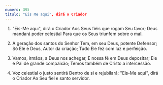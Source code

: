 ```yaml
---
numero: 395
titulo: "Eis Me aqui", dirá o Criador
---
```

1. "Eis-Me aqui", dirá o Criador
Aos Seus fiéis que rogam Seu favor;
Deus mandará poder celestial
Para que os Seus triunfem sobre o mal.

2. A geração dos santos do Senhor
Tem, em seu Deus, potente Defensor;
Só Ele é Deus, Autor da criação;
Tudo Ele fez com luz e perfeição.

3. Vamos, irmãos, a Deus nos achegar,
E nossa fé em Deus depositar;
Ele é Pai de grande compaixão;
Temos também de Cristo a intercessão.

4. Voz celestial o justo sentirá
Dentro de si e rejubilará;
"Eis-Me aqui", dirá o Criador
Ao Seu fiel e santo servidor.
